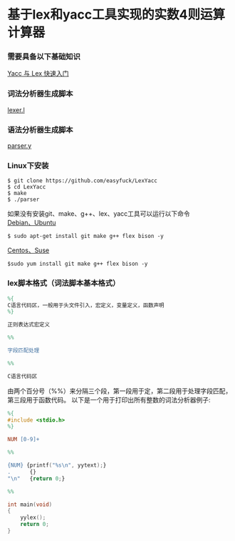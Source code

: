 # 基于lex和yacc工具实现的实数4则运算计算器

### 需要具备以下基础知识
[Yacc 与 Lex 快速入门](https://www.ibm.com/developerworks/cn/linux/sdk/lex/)
### 词法分析器生成脚本
[lexer.l](https://github.com/easyfuck/LexYacc/blob/master/lexer.l)
### 语法分析器生成脚本
[parser.y](https://github.com/easyfuck/LexYacc/blob/master/parser.y)
### Linux下安装
```shell
$ git clone https://github.com/easyfuck/LexYacc
$ cd LexYacc
$ make
$ ./parser
```
如果没有安装git、make、g++、lex、yacc工具可以运行以下命令<br>
[Debian、Ubuntu](#)
```shell
$ sudo apt-get install git make g++ flex bison -y
```
[Centos、Suse](#)
```shell
$sudo yum install git make g++ flex bison -y
```

### lex脚本格式（词法脚本基本格式）
```l
%{
C语言代码区，一般用于头文件引入，宏定义，变量定义，函数声明
%}

正则表达式宏定义

%%

字段匹配处理

%%

C语言代码区

```
由两个百分号（%%）来分隔三个段，第一段用于定，第二段用于处理字段匹配，第三段用于函数代码。
以下是一个用于打印出所有整数的词法分析器例子:
```lex
%{
#include <stdio.h>
%}

NUM [0-9]+

%%

{NUM} {printf("%s\n", yytext);}
.      {}
"\n"   {return 0;}

%%

int main(void)
{
    yylex();
    return 0;
}
```

